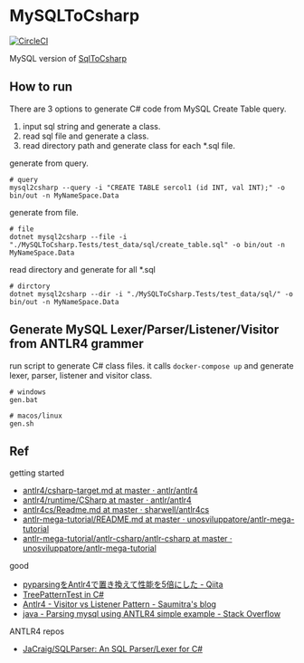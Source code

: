 # MySQLToCsharp

[![CircleCI](https://circleci.com/gh/KinocoLLC/MySQLToCsharp.svg?style=svg)](https://circleci.com/gh/KinocoLLC/MySQLToCsharp)

MySQL version of [SqlToCsharp](https://github.com/ufcpp/SqlToCsharp)

## How to run

There are 3 options to generate C# code from MySQL Create Table query.

1. input sql string and generate a class.
1. read sql file and generate a class.
1. read directory path and generate class for each *.sql file.

generate from query.

```shell
# query 
mysql2csharp --query -i "CREATE TABLE sercol1 (id INT, val INT);" -o bin/out -n MyNameSpace.Data
```

generate from file.

```shell
# file
dotnet mysql2csharp --file -i "./MySQLToCsharp.Tests/test_data/sql/create_table.sql" -o bin/out -n MyNameSpace.Data
```

read directory and generate for all *.sql

```shell
# dirctory
dotnet mysql2csharp --dir -i "./MySQLToCsharp.Tests/test_data/sql/" -o bin/out -n MyNameSpace.Data
```

## Generate MySQL Lexer/Parser/Listener/Visitor from ANTLR4 grammer

run script to generate C# class files.
it calls `docker-compose up` and generate lexer, parser, listener and visitor class.

```
# windows
gen.bat

# macos/linux
gen.sh
```


## Ref

getting started

* [antlr4/csharp\-target\.md at master · antlr/antlr4](https://github.com/antlr/antlr4/blob/master/doc/csharp-target.md)
* [antlr4/runtime/CSharp at master · antlr/antlr4](https://github.com/antlr/antlr4/tree/master/runtime/CSharp)
* [antlr4cs/Readme\.md at master · sharwell/antlr4cs](https://github.com/sharwell/antlr4cs/blob/master/Readme.md)
* [antlr\-mega\-tutorial/README\.md at master · unosviluppatore/antlr\-mega\-tutorial](https://github.com/unosviluppatore/antlr-mega-tutorial/blob/master/antlr-csharp/README.md)
* [antlr\-mega\-tutorial/antlr\-csharp/antlr\-csharp at master · unosviluppatore/antlr\-mega\-tutorial](https://github.com/unosviluppatore/antlr-mega-tutorial/tree/master/antlr-csharp/antlr-csharp)

good

* [pyparsingをAntlr4で置き換えて性能を5倍にした \- Qiita](https://qiita.com/osamunmun/items/54a00e963d1a7db0cf59)
* [TreePatternTest in C\#](https://gist.github.com/sharwell/9912132)
* [Antlr4 \- Visitor vs Listener Pattern \- Saumitra's blog](https://saumitra.me/blog/antlr4-visitor-vs-listener-pattern/)
* [java \- Parsing mysql using ANTLR4 simple example \- Stack Overflow](https://stackoverflow.com/questions/49769147/parsing-mysql-using-antlr4-simple-example)

ANTLR4 repos

* [JaCraig/SQLParser: An SQL Parser/Lexer for C\#](https://github.com/JaCraig/SQLParser)

